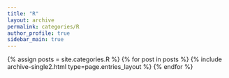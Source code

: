 ```yaml
---
title: "R"
layout: archive
permalink: categories/R
author_profile: true
sidebar_main: true
---
```



{% assign posts = site.categories.R %}
{% for post in posts %} {% include archive-single2.html type=page.entries_layout %} {% endfor %}